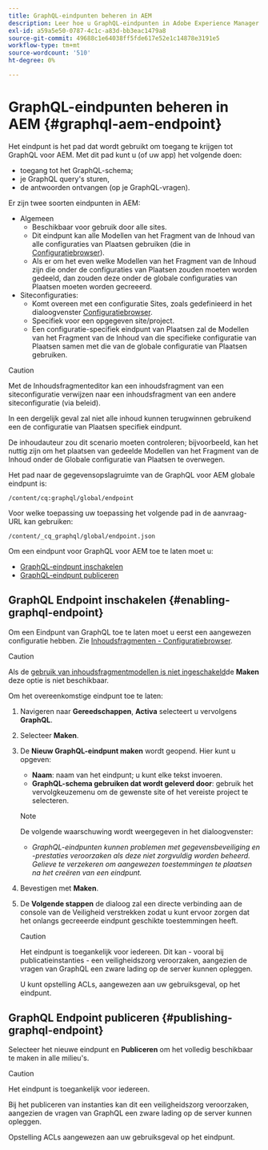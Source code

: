 ```yaml
---
title: GraphQL-eindpunten beheren in AEM
description: Leer hoe u GraphQL-eindpunten in Adobe Experience Manager beheert voor levering van inhoud zonder kop.
exl-id: a59a5e50-0787-4c1c-a83d-bb3eac1479a8
source-git-commit: 49688c1e64038ff5fde617e52e1c14878e3191e5
workflow-type: tm+mt
source-wordcount: '510'
ht-degree: 0%

---
```


# GraphQL-eindpunten beheren in AEM {#graphql-aem-endpoint}

Het eindpunt is het pad dat wordt gebruikt om toegang te krijgen tot GraphQL voor AEM. Met dit pad kunt u (of uw app) het volgende doen:

* toegang tot het GraphQL-schema;
* je GraphQL query&#39;s sturen,
* de antwoorden ontvangen (op je GraphQL-vragen).

Er zijn twee soorten eindpunten in AEM:

* Algemeen
   * Beschikbaar voor gebruik door alle sites.
   * Dit eindpunt kan alle Modellen van het Fragment van de Inhoud van alle configuraties van Plaatsen gebruiken (die in [Configuratiebrowser](/help/assets/content-fragments/content-fragments-configuration-browser.md#enable-content-fragment-functionality-in-configuration-browser)).
   * Als er om het even welke Modellen van het Fragment van de Inhoud zijn die onder de configuraties van Plaatsen zouden moeten worden gedeeld, dan zouden deze onder de globale configuraties van Plaatsen moeten worden gecreeerd.
* Siteconfiguraties:
   * Komt overeen met een configuratie Sites, zoals gedefinieerd in het dialoogvenster [Configuratiebrowser](/help/assets/content-fragments/content-fragments-configuration-browser.md#enable-content-fragment-functionality-in-configuration-browser).
   * Specifiek voor een opgegeven site/project.
   * Een configuratie-specifiek eindpunt van Plaatsen zal de Modellen van het Fragment van de Inhoud van die specifieke configuratie van Plaatsen samen met die van de globale configuratie van Plaatsen gebruiken.

>[!CAUTION]
>
>Met de Inhoudsfragmenteditor kan een inhoudsfragment van een siteconfiguratie verwijzen naar een inhoudsfragment van een andere siteconfiguratie (via beleid).
>
>In een dergelijk geval zal niet alle inhoud kunnen terugwinnen gebruikend een de configuratie van Plaatsen specifiek eindpunt.
>
>De inhoudauteur zou dit scenario moeten controleren; bijvoorbeeld, kan het nuttig zijn om het plaatsen van gedeelde Modellen van het Fragment van de Inhoud onder de Globale configuratie van Plaatsen te overwegen.

Het pad naar de gegevensopslagruimte van de GraphQL voor AEM globale eindpunt is:

`/content/cq:graphql/global/endpoint`

Voor welke toepassing uw toepassing het volgende pad in de aanvraag-URL kan gebruiken:

`/content/_cq_graphql/global/endpoint.json`

Om een eindpunt voor GraphQL voor AEM toe te laten moet u:

* [GraphQL-eindpunt inschakelen](#enabling-graphql-endpoint)
* [GraphQL-eindpunt publiceren](#publishing-graphql-endpoint)

## GraphQL Endpoint inschakelen {#enabling-graphql-endpoint}

Om een Eindpunt van GraphQL toe te laten moet u eerst een aangewezen configuratie hebben. Zie [Inhoudsfragmenten - Configuratiebrowser](/help/assets/content-fragments/content-fragments-configuration-browser.md).

>[!CAUTION]
>
>Als de [gebruik van inhoudsfragmentmodellen is niet ingeschakeld](/help/assets/content-fragments/content-fragments-configuration-browser.md)de **Maken** deze optie is niet beschikbaar.

Om het overeenkomstige eindpunt toe te laten:

1. Navigeren naar **Gereedschappen**, **Activa** selecteert u vervolgens **GraphQL**.
1. Selecteer **Maken**.
1. De **Nieuw GraphQL-eindpunt maken** wordt geopend. Hier kunt u opgeven:
   * **Naam**: naam van het eindpunt; u kunt elke tekst invoeren.
   * **GraphQL-schema gebruiken dat wordt geleverd door**: gebruik het vervolgkeuzemenu om de gewenste site of het vereiste project te selecteren.

   >[!NOTE]
   >
   >De volgende waarschuwing wordt weergegeven in het dialoogvenster:
   >
   >* *GraphQL-eindpunten kunnen problemen met gegevensbeveiliging en -prestaties veroorzaken als deze niet zorgvuldig worden beheerd. Gelieve te verzekeren om aangewezen toestemmingen te plaatsen na het creëren van een eindpunt.*

1. Bevestigen met **Maken**.
1. De **Volgende stappen** de dialoog zal een directe verbinding aan de console van de Veiligheid verstrekken zodat u kunt ervoor zorgen dat het onlangs gecreeerde eindpunt geschikte toestemmingen heeft.

   >[!CAUTION]
   >
   >Het eindpunt is toegankelijk voor iedereen. Dit kan - vooral bij publicatieinstanties - een veiligheidszorg veroorzaken, aangezien de vragen van GraphQL een zware lading op de server kunnen opleggen.
   >
   >U kunt opstelling ACLs, aangewezen aan uw gebruiksgeval, op het eindpunt.

## GraphQL Endpoint publiceren {#publishing-graphql-endpoint}

Selecteer het nieuwe eindpunt en **Publiceren** om het volledig beschikbaar te maken in alle milieu&#39;s.

>[!CAUTION]
>
>Het eindpunt is toegankelijk voor iedereen.
>
>Bij het publiceren van instanties kan dit een veiligheidszorg veroorzaken, aangezien de vragen van GraphQL een zware lading op de server kunnen opleggen.
>
>Opstelling ACLs aangewezen aan uw gebruiksgeval op het eindpunt.
